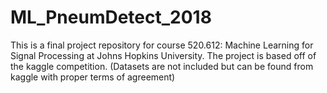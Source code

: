# ML_PneumDetect_2018
This is a final project repository for course 520.612: Machine Learning for Signal Processing at Johns Hopkins University. The project is based off of the kaggle competition. (Datasets are not included but can be found from kaggle with proper terms of agreement)
